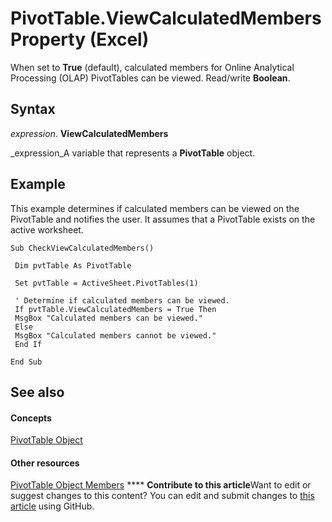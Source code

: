 
# PivotTable.ViewCalculatedMembers Property (Excel)

When set to  **True** (default), calculated members for Online Analytical Processing (OLAP) PivotTables can be viewed. Read/write **Boolean**.


## Syntax

 _expression_. **ViewCalculatedMembers**

 _expression_A variable that represents a  **PivotTable** object.


## Example

This example determines if calculated members can be viewed on the PivotTable and notifies the user. It assumes that a PivotTable exists on the active worksheet.


```
Sub CheckViewCalculatedMembers() 
 
 Dim pvtTable As PivotTable 
 
 Set pvtTable = ActiveSheet.PivotTables(1) 
 
 ' Determine if calculated members can be viewed. 
 If pvtTable.ViewCalculatedMembers = True Then 
 MsgBox "Calculated members can be viewed." 
 Else 
 MsgBox "Calculated members cannot be viewed." 
 End If 
 
End Sub
```


## See also


#### Concepts


 [PivotTable Object](a9c1d4a0-78a9-f9a6-6daf-91cb63e45842.md)
#### Other resources


 [PivotTable Object Members](8e8d1692-cf32-63c6-a1f6-54ddcc2a4964.md)
****   **Contribute to this article**Want to edit or suggest changes to this content? You can edit and submit changes to  [this article](https://github.com/jhershey00/VBA_Excel_Test/OpenXMLCon/articles/2d1f752a-0bab-baa6-a9b0-e158cc9a4f09.md) using GitHub.

